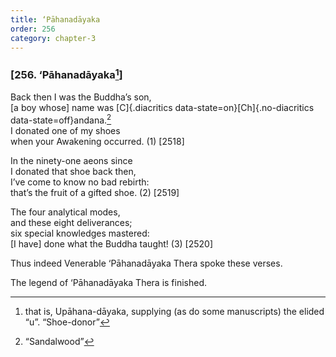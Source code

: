 ```yaml
---
title: ‘Pāhanadāyaka
order: 256
category: chapter-3
---
```


### \[256. ‘Pāhanadāyaka[^1]\]

Back then I was the Buddha’s son,  
\[a boy whose\] name was [C]{.diacritics data-state=on}[Ch]{.no-diacritics data-state=off}andana.[^2]  
I donated one of my shoes  
when your Awakening occurred. (1) \[2518\]

In the ninety-one aeons since  
I donated that shoe back then,  
I’ve come to know no bad rebirth:  
that’s the fruit of a gifted shoe. (2) \[2519\]

The four analytical modes,  
and these eight deliverances;  
six special knowledges mastered:  
\[I have\] done what the Buddha taught! (3) \[2520\]

Thus indeed Venerable ‘Pāhanadāyaka Thera spoke these verses.

The legend of ‘Pāhanadāyaka Thera is finished.

[^1]: that is, Upāhana-dāyaka, supplying (as do some manuscripts) the elided “u”. “Shoe-donor”

[^2]: “Sandalwood”
